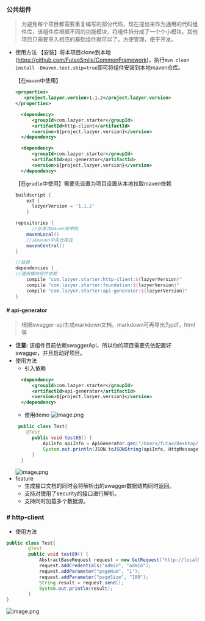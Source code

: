 ### 公共组件

> 为避免每个项目都需要重复编写的部分代码，现在提出来作为通用的代码组件库，该组件库根据不同的功能模块，将组件拆分成了一个个小模块。其他项目只需要导入相应的基础组件就可以了。方便管理，便于开发。

- 使用方法
  【安装】将本项目clone到本地(https://github.com/FutaoSmile/CommonFramework)，执行`mvn clean install -Dmaven.test.skip=true`即可将组件安装到本地maven仓库。

  【在`maven`中使用】

  ```xml
  <properties>
     <project.lazyer.version>1.1.2</project.lazyer.version>
  </properties>
  
    <dependency>
        <groupId>com.lazyer.starter</groupId>
        <artifactId>http-client</artifactId>
        <version>${project.lazyer.version}</version>
    </dependency>
  
    <dependency>
        <groupId>com.lazyer.starter</groupId>
        <artifactId>api-generator</artifactId>
        <version>${project.lazyer.version}</version>
    </dependency>
  ```

  【在`gradle`中使用】需要先设置为项目设置从本地拉取maven依赖

  ```gradle
  buildscript {
      ext {
      	lazyerVersion = '1.1.2'
      }
  
  repositories {
   		//从本次maven库中找
      mavenLocal()
      //从maven中央仓库找
      mavenCentral()
  }
  
  //依赖
  dependencies {
  //通用模块组件依赖
      compile "com.lazyer.starter:http-client:${lazyerVersion}"
      compile "com.lazyer.starter:foundation:${lazyerVersion}"
      compile "com.lazyer.starter:api-generator:${lazyerVersion}"
  }
  
  ```

  

#### # api-generator

> 根据swagger-api生成markdown文档。markdown可再导出为pdf，html等
* **注意:** 该组件目前依赖swaggerApi，所以你的项目需要先依配置好swagger，并且启动好项目。
* 使用方法
    * 引入依赖
    ```xml
      <dependency>
          <groupId>com.lazyer.starter</groupId>
          <artifactId>api-generator</artifactId>
          <version>${project.lazyer.version}</version>
      </dependency>    
    ```
    * 使用demo
    ![image.png](https://upload-images.jianshu.io/upload_images/1846623-748e4e040dd7c239.png?imageMogr2/auto-orient/strip%7CimageView2/2/w/1240)
    ```java
     public class Test{
        @Test
          public void test88() {
              ApiInfo apiInfo = ApiGenerator.gen("/Users/futao/Desktop/apiDoc.md", "http://localhost:8887/v2/api-docs");
              System.out.println(JSON.toJSONString(apiInfo, HttpMessageConverterConfiguration.SERIALIZER_FEATURES));
          }
      }
    ```
    ![image.png](https://upload-images.jianshu.io/upload_images/1846623-67ac1f318211603e.png?imageMogr2/auto-orient/strip%7CimageView2/2/w/1240)
* feature
    * 生成接口文档的同时会将解析出的swagger数据结构同时返回。
    * 支持对使用了security的接口进行解析。
    * 支持同时加载多个数据源。

### # http-client
* 使用方法
```java
public class Test{
        @Test
        public void test89() {
            AbstractBaseRequest request = new GetRequest("http://localhost:8887/user/list");
            request.addCredentials("admin", "admin");
            request.addParameter("pageNum", "1");
            request.addParameter("pageSize", "100");
            String result = request.send();
            System.out.println(result);
        }
}
```
![image.png](https://upload-images.jianshu.io/upload_images/1846623-8b26a644e59cc546.png?imageMogr2/auto-orient/strip%7CimageView2/2/w/1240)
